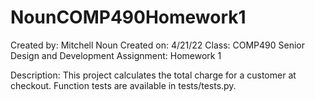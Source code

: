# NounCOMP490Homework1
Created by: Mitchell Noun
Created on: 4/21/22
Class: COMP490 Senior Design and Development
Assignment: Homework 1

Description:
This project calculates the total charge for a customer at checkout. Function tests are available in tests/tests.py.
